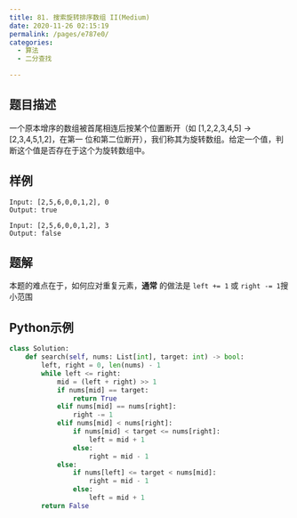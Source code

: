 ```yaml
---
title: 81. 搜索旋转排序数组 II(Medium)
date: 2020-11-26 02:15:19
permalink: /pages/e787e0/
categories: 
  - 算法
  - 二分查找

---
```


## 题目描述

一个原本增序的数组被首尾相连后按某个位置断开（如 [1,2,2,3,4,5] → [2,3,4,5,1,2]，在第一 位和第二位断开），我们称其为旋转数组。给定一个值，判断这个值是否存在于这个为旋转数组中。

## 样例

```
Input: [2,5,6,0,0,1,2], 0
Output: true

Input: [2,5,6,0,0,1,2], 3
Output: false
```

## 题解

本题的难点在于，如何应对重复元素，**通常** 的做法是 `left += 1` 或 `right -= 1`搜小范围

## Python示例

```python
class Solution:
    def search(self, nums: List[int], target: int) -> bool:
        left, right = 0, len(nums) - 1
        while left <= right:
            mid = (left + right) >> 1
            if nums[mid] == target:
                return True 
            elif nums[mid] == nums[right]:
                right -= 1
            elif nums[mid] < nums[right]:
                if nums[mid] < target <= nums[right]:
                    left = mid + 1
                else:
                    right = mid - 1
            else:
                if nums[left] <= target < nums[mid]:
                    right = mid - 1
                else:
                    left = mid + 1
        return False 
```

